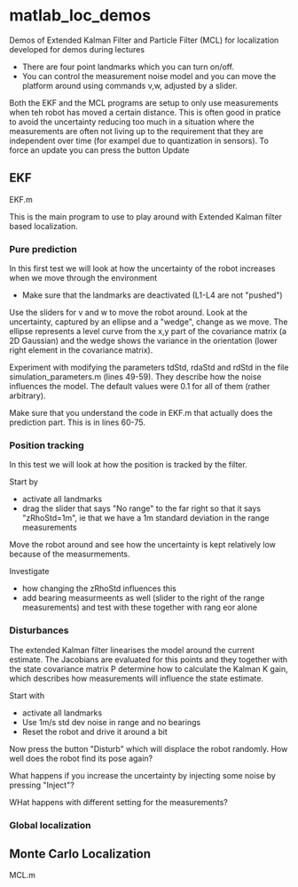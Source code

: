 # matlab_loc_demos
Demos of Extended Kalman Filter and Particle Filter (MCL) for localization developed for demos during lectures

* There are four point landmarks which you can turn on/off. 
* You can control the measurement noise model and you can move the platform around using commands v,w, adjusted by a slider.

Both the EKF and the MCL programs are setup to only use measurements when teh robot has moved a certain distance. This is often good in pratice to avoid the uncertainty reducing too much in a situation where the measurements are often not living up to the requirement that they are independent over time (for exampel due to quantization in sensors). To force an update you can press the button Update

## EKF
EKF.m

This is the main program to use to play around with Extended Kalman filter based localization. 

### Pure prediction
In this first test we will look at how the uncertainty of the robot increases when we move through the environment

* Make sure that the landmarks are deactivated (L1-L4 are not "pushed")

Use the sliders for v and w to move the robot around. Look at the uncertainty, captured by an ellipse and a "wedge", change as we move. The ellipse represents a level curve from the x,y part of the covariance matrix (a 2D Gaussian) and the wedge shows the variance in the orientation (lower right element in the covariance matrix).

Experiment with modifying the parameters tdStd, rdaStd and rdStd in the file simulation_parameters.m (lines 49-59). They describe how the noise influences the model. The default values were 0.1 for all of them (rather arbitrary).

Make sure that you understand the code in EKF.m that actually does the prediction part. This is in lines 60-75. 

### Position tracking
In this test we will look at how the position is tracked by the filter. 

Start by
* activate all landmarks 
* drag the slider that says "No range" to the far right so that it says "zRhoStd=1m", ie that we have a 1m standard deviation in the range measurements

Move the robot around and see how the uncertainty is kept relatively low because of the measurmements. 

Investigate
* how changing the zRhoStd influences this
* add bearing measurmeents as well (slider to the right of the range measurements) and test with these together with rang eor alone


### Disturbances
The extended Kalman filter linearises the model around the current estimate. The Jacobians are evaluated for this points and they together with the state covariance matrix P determine how to calculate the Kalman K gain, which describes how measurements will influence the state estimate. 

Start with
* activate all landmarks 
* Use 1m/s std dev noise in range and no bearings
* Reset the robot and drive it around a bit

Now press the button "Disturb" which will displace the robot randomly. How well does the robot find its pose again?

What happens if you increase the uncertainty by injecting some noise by pressing "Inject"?

WHat happens with different setting for the measurements?

### Global localization



## Monte Carlo Localization
MCL.m

